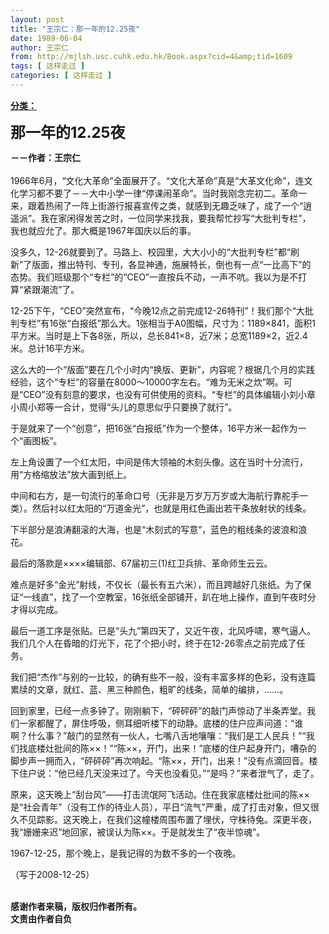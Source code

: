 ```yaml
---
layout: post
title: "王宗仁：那一年的12.25夜"
date: 1989-06-04
author: 王宗仁
from: http://mjlsh.usc.cuhk.edu.hk/Book.aspx?cid=4&amp;tid=1609
tags: [ 这样走过 ]
categories: [ 这样走过 ]
---
```


<div style="margin: 15px 10px 10px 0px;">
<div>
<span id="ctl00_ContentPlaceHolder1_chapter1_SubjectLabel" style="font-weight:bold;text-decoration:underline;">
   分类：
  </span>
</div>
<p>
<strong>
<font size="5">
    那一年的12.25夜
   </font>
</strong>
</p>
<p>
<strong>
   －－作者：王宗仁
   <br/>
</strong>
<br/>
  1966年6月，“文化大革命”全面展开了。“文化大革命”真是“大革文化命”，连文化学习都不要了－－大中小学一律“停课闹革命”。当时我刚念完初二。革命一来，跟着热闹了一阵上街游行报喜宣传之类，就感到无趣乏味了，成了一个“逍遥派”。我在家闲得发苦之时，一位同学来找我，要我帮忙抄写“大批判专栏”，我也就应允了。那大概是1967年国庆以后的事。
 </p>
<p>
  没多久，12-26就要到了。马路上、校园里，大大小小的“大批判专栏”都“刷新”了版面，推出特刊、专刊，各显神通，施展特长，倒也有一点“一比高下”的态势。我们班级那个“专栏”的“CEO”一直按兵不动，一声不吭。我以为是不打算“紧跟潮流”了。
 </p>
<p>
  12-25下午，“CEO”突然宣布，“今晚12点之前完成12-26特刊”！我们那个“大批判专栏”有16张“白报纸”那么大。1张相当于A0图幅，尺寸为：1189×841，面积1平方米。当时是上下各8张，所以，总长841×8，近7米；总宽1189×2，近2.4米。总计16平方米。
 </p>
<p>
  这么大的一个“版面”要在几个小时内“换版、更新”，内容呢？根据几个月的实践经验，这个“专栏”的容量在8000～10000字左右。“难为无米之炊”啊。可是“CEO”没有刻意的要求，也没有可供使用的资料。“专栏”的具体编辑小刘小章小周小郑等一合计，觉得“头儿的意思似乎只要换了就行”。
 </p>
<p>
  于是就来了一个“创意”，把16张“白报纸”作为一个整体，16平方米一起作为一个“画图板”。
 </p>
<p>
  左上角设置了一个红太阳，中间是伟大领袖的木刻头像。这在当时十分流行，用“方格缩放法”放大画到纸上。
 </p>
<p>
  中间和右方，是一句流行的革命口号（无非是万岁万万岁或大海航行靠舵手一类）。然后衬以红太阳的“万道金光”，也就是用红色画出若干条放射状的线条。
 </p>
<p>
  下半部分是浪涛翻滚的大海，也是“木刻式的写意”，蓝色的粗线条的波浪和浪花。
 </p>
<p>
  最后的落款是××××编辑部、67届初三(1)红卫兵排、革命师生云云。
 </p>
<p>
  难点是好多“金光”射线，不仅长（最长有五六米），而且跨越好几张纸。为了保证“一线直”，找了一个空教室，16张纸全部铺开，趴在地上操作，直到午夜时分才得以完成。
 </p>
<p>
  最后一道工序是张贴。已是“头九”第四天了，又近午夜，北风呼啸，寒气逼人。我们几个人在昏暗的灯光下，花了个把小时，终于在12-26零点之前完成了任务。
 </p>
<p>
  我们把“杰作”与别的一比较，的确有些不一般，没有丰富多样的色彩，没有连篇累牍的文章，就红、蓝、黑三种颜色，粗旷的线条，简单的编排，……。
 </p>
<p>
  回到家里，已经一点多钟了。刚刚躺下，“砰砰砰”的敲门声惊动了半条弄堂。我们一家都醒了，屏住呼吸，侧耳细听楼下的动静。底楼的住户应声问道：“谁啊？什么事？”敲门的显然有一伙人，七嘴八舌地嚷嚷：“我们是工人民兵！”“我们找底楼灶批间的陈××！”“陈××，开门，出来！”底楼的住户起身开门，嘈杂的脚步声一拥而入，“砰砰砰”再次响起。“陈××，开门，出来！”没有点滴回音。楼下住户说：“他已经几天没来过了。今天也没看见。”“是吗？”来者泄气了，走了。
 </p>
<p>
  原来，这天晚上“刮台风”——打击流氓阿飞活动。住在我家底楼灶批间的陈××是“社会青年”（没有工作的待业人员），平日“流气”严重，成了打击对象，但又很久不见踪影。这天晚上，在我们这幢楼周围布置了埋伏，守株待兔。深更半夜，我“姗姗来迟”地回家，被误认为陈××。于是就发生了“夜半惊魂”。
 </p>
<p>
  1967-12-25，那个晚上，是我记得的为数不多的一个夜晚。
 </p>
<p>
  （写于2008-12-25）
 </p>
<p>
<br/>
<strong>
   感谢作者来稿，版权归作者所有。
   <br/>
   文责由作者自负
  </strong>
</p>
</div>
